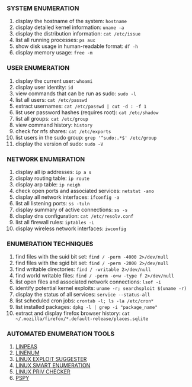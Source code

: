 ### **SYSTEM ENUMERATION**

1. display the hostname of the system:
    `hostname`
2. display detailed kernel information:
    `uname -a`
3. display the distribution information:
    `cat /etc/issue`
4. list all running processes:
    `ps aux`
5. show disk usage in human-readable format:
    `df -h`
6. display memory usage:
    `free -m`

### **USER ENUMERATION**

1. display the current user:
    `whoami`
2. display user identity:
    `id`
3. view commands that can be run as sudo:
    `sudo -l`
4. list all users:
    `cat /etc/passwd`
5. extract usernames:
    `cat /etc/passwd | cut -d : -f 1`
6. list user password hashes (requires root):
    `cat /etc/shadow`
7. list all groups:
    `cat /etc/group`
8. view command history:
    `history`
9. check for nfs shares:
    `cat /etc/exports`
10. list users in the sudo group:
    `grep '^sudo:.*$' /etc/group`
11. display the version of sudo:
    `sudo -V`

### **NETWORK ENUMERATION**

1. display all ip addresses:
    `ip a s`
2. display routing table:
    `ip route`
3. display arp table:
    `ip neigh`
4. check open ports and associated services:
    `netstat -ano`
5. display all network interfaces:
    `ifconfig -a`
6. list all listening ports:
    `ss -tuln`
7. display summary of active connections:
    `ss -s`
8. display dns configuration:
    `cat /etc/resolv.conf`
9. list all firewall rules:
    `iptables -L`
10. display wireless network interfaces:
    `iwconfig`

### **ENUMERATION TECHNIQUES**

1. find files with the suid bit set:
    `find / -perm -4000 2>/dev/null`
2. find files with the sgid bit set:
    `find / -perm -2000 2>/dev/null`
3. find writable directories:
    `find / -writable 2>/dev/null`
4. find world writable files:
    `find / -perm -o+w -type f 2>/dev/null`
5. list open files and associated network connections:
    `lsof -i`
6. identify potential kernel exploits:
    `uname -r; searchsploit $(uname -r)`
7. display the status of all services:
    `service --status-all`
8. list scheduled cron jobs:
    `crontab -l; ls -la /etc/cron*`
9. list installed packages:
    `dpkg -l | grep -i "package_name"`
10. extract and display firefox browser history:
    `cat ~/.mozilla/firefox/*.default-release/places.sqlite`

### **AUTOMATED ENUMERATION TOOLS**

1. [LINPEAS](https://github.com/carlospolop/privilege-escalation-awesome-scripts-suite/tree/master/linPEAS)
2. [LINENUM](https://github.com/rebootuser/LinEnum)
3. [LINUX EXPLOIT SUGGESTER](https://github.com/mzet-/linux-exploit-suggester)
4. [LINUX SMART ENUMERATION](https://github.com/diego-treitos/linux-smart-enumeration)
5. [LINUX PRIV CHECKER](https://github.com/linted/linuxprivchecker)
6. [PSPY](https://github.com/DominicBreuker/pspy)